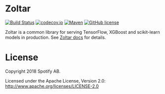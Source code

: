 # Zoltar

[![Build Status](https://travis-ci.org/spotify/zoltar.svg?branch=master)](https://travis-ci.org/spotify/zoltar)
[![codecov.io](https://codecov.io/github/spotify/zoltar/coverage.svg?branch=master)](https://codecov.io/github/spotify/zoltar?branch=master)
[![Maven](https://img.shields.io/maven-central/v/com.spotify/zoltar-core.svg)](https://search.maven.org/#search%7Cga%7C1%7Ccom.spotify.zoltar)
[![GitHub license](https://img.shields.io/github/license/spotify/zoltar.svg)](./LICENSE)

Zoltar is a common library for serving TensorFlow, XGBoost and scikit-learn models in production. 
See [Zoltar docs](https://spotify.github.io/zoltar) for details.

# License

Copyright 2018 Spotify AB.

Licensed under the Apache License, Version 2.0: http://www.apache.org/licenses/LICENSE-2.0

